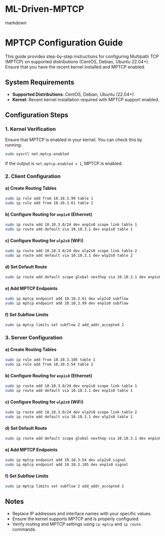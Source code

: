 # ML-Driven-MPTCP


markdown
# MPTCP Configuration Guide

This guide provides step-by-step instructions for configuring Multipath TCP (MPTCP) on supported distributions (CentOS, Debian, Ubuntu 22.04+). Ensure that you have the recent kernel installed and MPTCP enabled.

## System Requirements

- **Supported Distributions**: CentOS, Debian, Ubuntu (22.04+)
- **Kernel**: Recent kernel installation required with MPTCP support enabled.

## Configuration Steps

### 1. Kernel Verification

Ensure that MPTCP is enabled in your kernel. You can check this by running:
```bash
sudo sysctl net.mptcp.enabled
```
If the output is `net.mptcp.enabled = 1`, MPTCP is enabled.

### 2. Client Configuration

#### a) Create Routing Tables
```bash
sudo ip rule add from 10.10.3.99 table 1
sudo ip rule add from 10.10.3.61 table 2
```

#### b) Configure Routing for `enp1s0` (Ethernet)
```bash
sudo ip route add 10.10.3.0/24 dev enp1s0 scope link table 1
sudo ip route add default via 10.10.3.1 dev enp1s0 table 1
```

#### c) Configure Routing for `wlp2s0` (WiFi)
```bash
sudo ip route add 10.10.3.0/24 dev wlp2s0 scope link table 2
sudo ip route add default via 10.10.3.1 dev wlp2s0 table 2
```

#### d) Set Default Route
```bash
sudo ip route add default scope global nexthop via 10.10.3.1 dev enp1s0
```

#### e) Add MPTCP Endpoints
```bash
sudo ip mptcp endpoint add 10.10.3.61 dev wlp2s0 subflow
sudo ip mptcp endpoint add 10.10.3.99 dev enp1s0 subflow
```

#### f) Set Subflow Limits
```bash
sudo ip mptcp limits set subflow 2 add_addr_accepted 2
```

### 3. Server Configuration

#### a) Create Routing Tables
```bash
sudo ip rule add from 10.10.3.105 table 1
sudo ip rule add from 10.10.3.54 table 2
```

#### b) Configure Routing for `enp1s0` (Ethernet)
```bash
sudo ip route add 10.10.3.0/24 dev enp1s0 scope link table 1
sudo ip route add default via 10.10.3.1 dev enp1s0 table 1
```

#### c) Configure Routing for `wlp2s0` (WiFi)
```bash
sudo ip route add 10.10.3.0/24 dev wlp2s0 scope link table 2
sudo ip route add default via 10.10.3.1 dev wlp2s0 table 2
```

#### d) Set Default Route
```bash
sudo ip route add default scope global nexthop via 10.10.3.1 dev enp1s0
```

#### e) Add MPTCP Endpoints
```bash
sudo ip mptcp endpoint add 10.10.3.54 dev wlp2s0 signal
sudo ip mptcp endpoint add 10.10.3.105 dev enp1s0 signal
```

#### f) Set Subflow Limits
```bash
sudo ip mptcp limits set subflow 2 add_addr_accepted 2
```

## Notes

- Replace IP addresses and interface names with your specific values.
- Ensure the kernel supports MPTCP and is properly configured.
- Verify routing and MPTCP settings using `ip mptcp` and `ip route` commands.
